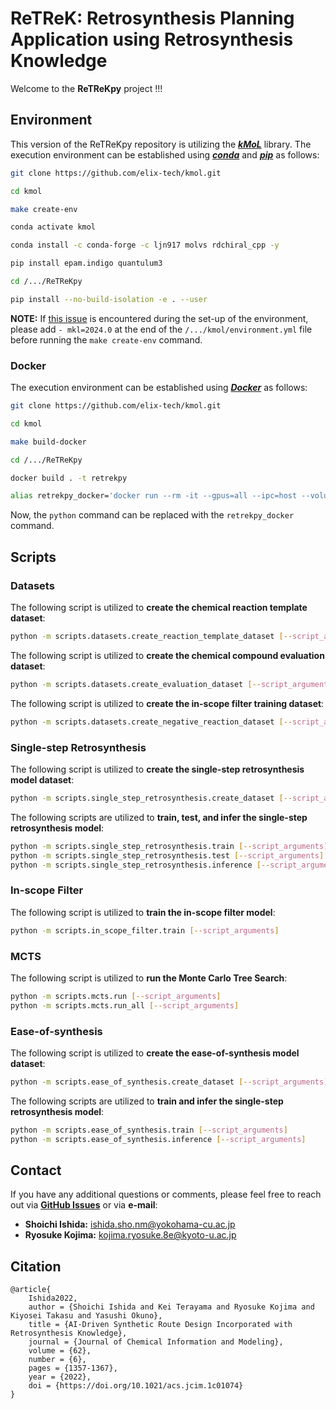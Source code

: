 # ReTReK: Retrosynthesis Planning Application using Retrosynthesis Knowledge

Welcome to the **ReTReKpy** project !!!

## Environment
This version of the ReTReKpy repository is utilizing the [***kMoL***](https://github.com/elix-tech/kmol) library. The
execution environment can be established using [***conda***](https://docs.conda.io/en/latest) and
[***pip***](https://pip.pypa.io/en/stable) as follows:

```bash
git clone https://github.com/elix-tech/kmol.git

cd kmol

make create-env

conda activate kmol

conda install -c conda-forge -c ljn917 molvs rdchiral_cpp -y

pip install epam.indigo quantulum3

cd /.../ReTReKpy

pip install --no-build-isolation -e . --user
```

**NOTE:** If [this issue](https://github.com/pytorch/pytorch/issues/123097) is encountered during the set-up of the
environment, please add `- mkl=2024.0` at the end of the `/.../kmol/environment.yml` file before running the
`make create-env` command.

### Docker
The execution environment can be established using [***Docker***](https://www.docker.com) as follows:

```bash
git clone https://github.com/elix-tech/kmol.git

cd kmol

make build-docker

cd /.../ReTReKpy

docker build . -t retrekpy

alias retrekpy_docker='docker run --rm -it --gpus=all --ipc=host --volume="$(pwd)"/:/opt/elix/kmol/ReTReKpy/ retrekpy'
```

Now, the `python` command can be replaced with the `retrekpy_docker` command.

## Scripts

### Datasets
The following script is utilized to **create the chemical reaction template dataset**:

```bash
python -m scripts.datasets.create_reaction_template_dataset [--script_arguments]
```

The following script is utilized to **create the chemical compound evaluation dataset**:

```bash
python -m scripts.datasets.create_evaluation_dataset [--script_arguments]
```

The following script is utilized to **create the in-scope filter training dataset**:

```bash
python -m scripts.datasets.create_negative_reaction_dataset [--script_arguments]
```

### Single-step Retrosynthesis
The following script is utilized to **create the single-step retrosynthesis model dataset**:

```bash
python -m scripts.single_step_retrosynthesis.create_dataset [--script_arguments]
```

The following scripts are utilized to **train, test, and infer the single-step retrosynthesis model**:

```bash
python -m scripts.single_step_retrosynthesis.train [--script_arguments]
python -m scripts.single_step_retrosynthesis.test [--script_arguments]
python -m scripts.single_step_retrosynthesis.inference [--script_arguments]
```

### In-scope Filter
The following script is utilized to **train the in-scope filter model**:

```bash
python -m scripts.in_scope_filter.train [--script_arguments]
```

### MCTS
The following script is utilized to **run the Monte Carlo Tree Search**:

```bash
python -m scripts.mcts.run [--script_arguments]
python -m scripts.mcts.run_all [--script_arguments]
```

### Ease-of-synthesis
The following script is utilized to **create the ease-of-synthesis model dataset**:

```bash
python -m scripts.ease_of_synthesis.create_dataset [--script_arguments]
```

The following scripts are utilized to **train and infer the single-step retrosynthesis model**:

```bash
python -m scripts.ease_of_synthesis.train [--script_arguments]
python -m scripts.ease_of_synthesis.inference [--script_arguments]
```

## Contact
If you have any additional questions or comments, please feel free to reach out via
[**GitHub Issues**](https://github.com/clinfo/ReTReKpy/issues) or via **e-mail**:

- **Shoichi Ishida:** [ishida.sho.nm@yokohama-cu.ac.jp](mailto:ishida.sho.nm@yokohama-cu.ac.jp)
- **Ryosuke Kojima:** [kojima.ryosuke.8e@kyoto-u.ac.jp ](mailto:kojima.ryosuke.8e@kyoto-u.ac.jp)

## Citation
```
@article{
    Ishida2022,
    author = {Shoichi Ishida and Kei Terayama and Ryosuke Kojima and Kiyosei Takasu and Yasushi Okuno},
    title = {AI-Driven Synthetic Route Design Incorporated with Retrosynthesis Knowledge},
    journal = {Journal of Chemical Information and Modeling},
    volume = {62},
    number = {6},
    pages = {1357-1367},
    year = {2022},
    doi = {https://doi.org/10.1021/acs.jcim.1c01074}
}
```
